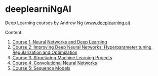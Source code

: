 # deeplearniNgAI
Deep Learning courses by Andrew Ng (www.deeplearning.ai).

Content:
 1. [Course 1: Neural Networks and Deep Learning](https://www.coursera.org/learn/neural-networks-deep-learning/)
 2. [Course 2: Improving Deep Neural Networks: Hyperparameter tuning, Regularization and Optimization](https://www.coursera.org/learn/deep-neural-network/)
 3. [Course 3: Structuring Machine Learning Projects](https://www.coursera.org/learn/machine-learning-projects)
 4. [Course 4: Convolutional Neural Networks](https://www.coursera.org/learn/convolutional-neural-networks)
 5. [Course 5: Sequence Models](https://www.coursera.org/learn/nlp-sequence-models)

